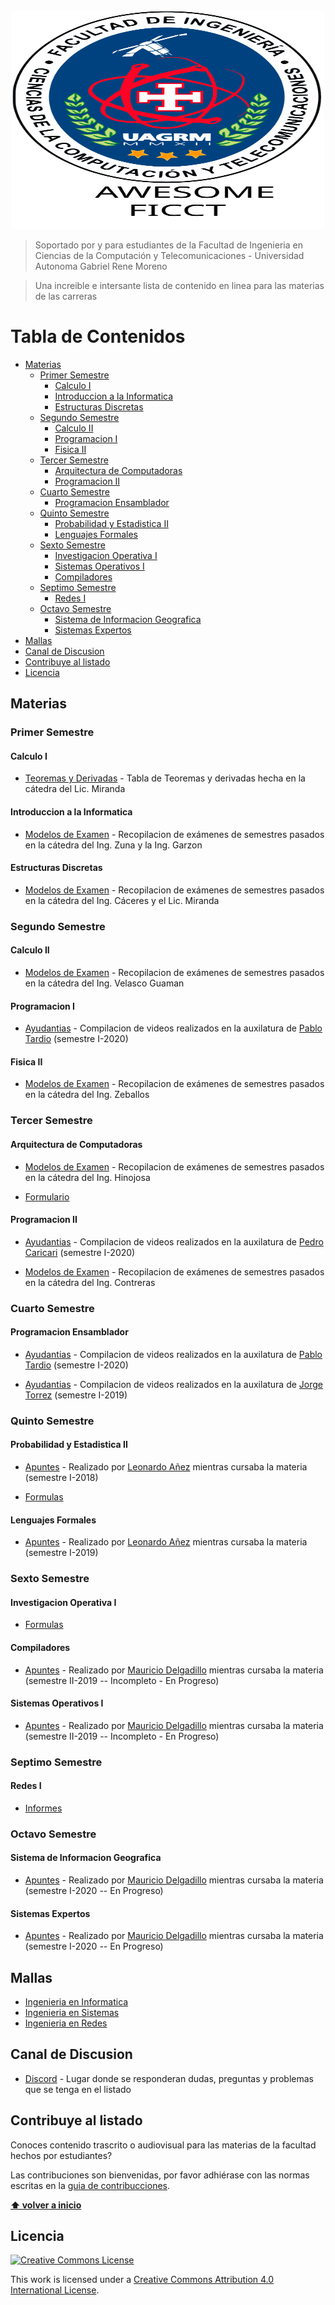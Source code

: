 <div align="center">
	<img width="500" height="350" src="imagenes/AWESOME FICCT.svg" alt="Awesome">
</div>

> Soportado por y para estudiantes de la Facultad de Ingenieria en Ciencias de la Computación y Telecomunicaciones - Universidad Autonoma Gabriel Rene Moreno

> Una increible e intersante lista de contenido en linea para las materias de las carreras

# Tabla de Contenidos

<!-- vim-markdown-toc GFM -->

- [Materias](#materias)
  - [Primer Semestre](#primer-semestre)
    - [Calculo I](#calculo-i)
    - [Introduccion a la Informatica](#introduccion-a-la-informatica)
    - [Estructuras Discretas](#estructuras-discretas)
  - [Segundo Semestre](#segundo-semestre)
    - [Calculo II](#calculo-ii)
    - [Programacion I](#programacion-i)
    - [Fisica II](#fisica-ii)
  - [Tercer Semestre](#tercer-semestre)
    - [Arquitectura de Computadoras](#arquitectura-de-computadoras)
    - [Programacion II](#programacion-ii)
  - [Cuarto Semestre](#cuarto-semestre)
    - [Programacion Ensamblador](#programacion-ensamblador)
  - [Quinto Semestre](#quinto-semestre)
    - [Probabilidad y Estadistica II](#probabilidad-y-estadistica-ii)
    - [Lenguajes Formales](#lenguajes-formales)
  - [Sexto Semestre](#sexto-semestre)
    - [Investigacion Operativa I](#investigacion-operativa-i)
    - [Sistemas Operativos I](#sistemas-operativos-i)
    - [Compiladores](#compiladores)
  - [Septimo Semestre](#septimo-semestre)
    - [Redes I](#redes-i)
  - [Octavo Semestre](#octavo-semestre)
    - [Sistema de Informacion Geografica](#sistema-de-informacion-geografica)
    - [Sistemas Expertos](#sistemas-expertos)
- [Mallas](#mallas)
- [Canal de Discusion](#canal-de-discusion)
- [Contribuye al listado](#contribuye-al-listado)
- [Licencia](#licencia)

<!-- vim-markdown-toc -->

## Materias

### Primer Semestre

#### Calculo I

- [Teoremas y Derivadas](https://github.com/ficct/Apuntes/blob/master/Materias/MAT101%20-%20Calculo%20I/Teoremas%20y%20Derivadas.pdf) - Tabla de Teoremas y derivadas hecha en la cátedra del Lic. Miranda

#### Introduccion a la Informatica

- [Modelos de Examen](https://github.com/ficct/Apuntes/blob/master/Materias/INF110%20-%20Introduccion%20a%20la%20Informatica/Introduccion_a_la_Informatica_Modelos_de_Examen.pdf) - Recopilacion de exámenes de semestres pasados en la cátedra del Ing. Zuna y la Ing. Garzon

#### Estructuras Discretas

- [Modelos de Examen](https://github.com/ficct/Apuntes/blob/master/Materias/INF119%20-%20Estructuras%20Discretas/Estructuras_Discretas_Modelos_de_Examen.pdf) - Recopilacion de exámenes de semestres pasados en la cátedra del Ing. Cáceres y el Lic. Miranda

### Segundo Semestre

#### Calculo II

- [Modelos de Examen](https://github.com/ficct/Apuntes/blob/master/Materias/MAT102%20-%20Calculo%20II/Calculo_II_Modelos_de_Examen.pdf) - Recopilacion de exámenes de semestres pasados en la cátedra del Ing. Velasco Guaman

#### Programacion I

- [Ayudantias](https://www.youtube.com/playlist?list=PL1urG4s7pAjqge3qN_S7jgGHL1vBUEEUb) - Compilacion de videos realizados en la auxilatura de [Pablo Tardio](https://github.com/pablotardio) (semestre I-2020)

#### Fisica II

- [Modelos de Examen](https://github.com/ficct/Apuntes/blob/master/Materias/FIS102%20-%20Fisica%20II/Fisica_II_Modelos_de_Examen.pdf) - Recopilacion de exámenes de semestres pasados en la cátedra del Ing. Zeballos

### Tercer Semestre

#### Arquitectura de Computadoras

- [Modelos de Examen](https://github.com/ficct/Apuntes/blob/master/Materias/INF211%20-%20Arquitectura%20de%20Computadoras/Modelos_de_Arquitectura.pdf) - Recopilacion de exámenes de semestres pasados en la cátedra del Ing. Hinojosa

- [Formulario](https://github.com/ficct/Apuntes/blob/master/Materias/INF211%20-%20Arquitectura%20de%20Computadoras/Formulario_De_Arquitectura.pdf)

#### Programacion II

- [Ayudantias](https://www.youtube.com/playlist?list=PLrGTQrXjW2c4EX0h3PE7s0takEkon0Hgv) - Compilacion de videos realizados en la auxilatura de [Pedro Caricari](https://github.com/cartory) (semestre I-2020)

- [Modelos de Examen](https://github.com/ficct/Apuntes/blob/master/Materias/INF210%20-%20Programacion%20II/Programacion_II_Modelo_de_Examen.pdf) - Recopilacion de exámenes de semestres pasados en la cátedra del Ing. Contreras

### Cuarto Semestre

#### Programacion Ensamblador

- [Ayudantias](https://www.youtube.com/playlist?list=PL1urG4s7pAjqLW1Dwi5gdqO7OvtWps74K) - Compilacion de videos realizados en la auxilatura de [Pablo Tardio](https://github.com/pablotardio) (semestre I-2020)

- [Ayudantias](https://www.youtube.com/playlist?list=PL9nQV6aBk_HWgmXC941_1KysTnpZ0a6hV) - Compilacion de videos realizados en la auxilatura de [Jorge Torrez](https://github.com/JrogeT) (semestre I-2019)

### Quinto Semestre

#### Probabilidad y Estadistica II

- [Apuntes](https://github.com/ficct/Apuntes/blob/master/Materias/MAT302%20-%20Probabilidad%20y%20Estadistica%20II/Apuntes%20de%20Estadistica%20II.pdf) - Realizado por [Leonardo Añez](https://github.com/toborochi) mientras cursaba la materia (semestre I-2018)

- [Formulas](https://github.com/ficct/Apuntes/blob/master/Materias/MAT302%20-%20Probabilidad%20y%20Estadistica%20II/Formulas%20MAT302.pdf)

#### Lenguajes Formales

- [Apuntes](https://github.com/ficct/Apuntes/blob/master/Materias/INF319%20-%20Lenguajes%20Formales/Lenguajes%20Formales.pdf) - Realizado por [Leonardo Añez](https://github.com/toborochi) mientras cursaba la materia (semestre I-2019)

### Sexto Semestre

#### Investigacion Operativa I

- [Formulas](https://github.com/ficct/Apuntes/blob/master/Materias/MAT419%20-%20Investigacion%20Operativa%20II/Formulas%20MAT419.pdf)

#### Compiladores

- [Apuntes](https://github.com/ficct/Apuntes/blob/master/Materias/INF329%20-%20Compiladores/Apuntes_de_Compiladores.pdf) - Realizado por [Mauricio Delgadillo](https://github.com/Dup1n) mientras cursaba la materia (semestre II-2019 -- Incompleto - En Progreso)

#### Sistemas Operativos I

- [Apuntes](https://github.com/ficct/Apuntes/blob/master/Materias/INF323%20-%20Sistemas%20Operativos%20I/Sistemas_Operativos_I.pdf) - Realizado por [Mauricio Delgadillo](https://github.com/Dup1n) mientras cursaba la materia (semestre II-2019 -- Incompleto - En Progreso)

### Septimo Semestre

#### Redes I

- [Informes](https://github.com/ficct/Apuntes/tree/master/Materias/INF433%20-%20Redes%20I/Informes)

### Octavo Semestre

#### Sistema de Informacion Geografica

- [Apuntes](https://github.com/ficct/Apuntes/blob/master/Materias/INF442%20-%20Sistemas%20de%20Informaci%C3%B3n%20Geogr%C3%A1fica/Sistema_de_Informacion_Geografica_Apuntes.pdf) - Realizado por [Mauricio Delgadillo](https://github.com/Dup1n) mientras cursaba la materia (semestre I-2020 -- En Progreso)

#### Sistemas Expertos

- [Apuntes](https://github.com/ficct/Apuntes/blob/master/Materias/INF428%20-%20Sistemas%20Expertos/Sistemas_Expertos_Apuntes.pdf) - Realizado por [Mauricio Delgadillo](https://github.com/Dup1n) mientras cursaba la materia (semestre I-2020 -- En Progreso)

## Mallas

- [Ingenieria en Informatica](https://github.com/ficct/Apuntes/blob/master/Mallas/Malla_de_Informatica.pdf)
- [Ingenieria en Sistemas](https://github.com/ficct/Apuntes/blob/master/Mallas/Malla_de_Sistemas.pdf)
- [Ingenieria en Redes](https://github.com/ficct/Apuntes/blob/master/Mallas/Malla_de_Redes.pdf)

## Canal de Discusion

- [Discord](https://discord.gg/Jc7aAt) - Lugar donde se responderan dudas, preguntas y problemas que se tenga en el listado

## Contribuye al listado

Conoces contenido trascrito o audiovisual para las materias de la facultad hechos por estudiantes?

Las contribuciones son bienvenidas, por favor adhiérase con las normas escritas en la [guia de contribucciones](Contribuciones.md).

**[⬆ volver a inicio](#materias)**

## Licencia

[![Creative Commons License](http://i.creativecommons.org/l/by/4.0/88x31.png)](http://creativecommons.org/licenses/by/4.0/)

This work is licensed under a [Creative Commons Attribution 4.0 International License](http://creativecommons.org/licenses/by/4.0/).
